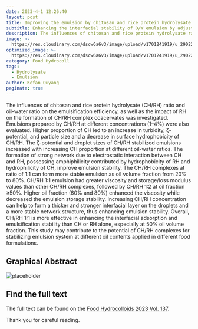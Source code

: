 ```yaml
---
date: 2023-4-1 12:26:40
layout: post
title: Improving the emulsion by chitosan and rice protein hydrolysate
subtitle: Enhancing the interfacial stability of O/W emulsion by adjusting interactions of chitosan and rice protein hydrolysate.
description: The influences of chitosan and rice protein hydrolysate ratio and oil-water ratio on the emulsification efficiency was investigated.
image: >-
  https://res.cloudinary.com/dscw6a6v3/image/upload/v1701241919/u_2902292003_2309139366_fm_253_fmt_auto_app_138_f_JPEG_tnb53a.jpg
optimized_image: >-
  https://res.cloudinary.com/dscw6a6v3/image/upload/v1701241919/u_2902292003_2309139366_fm_253_fmt_auto_app_138_f_JPEG_tnb53a.jpg
category: Food Hydrocoll
tags:
  - Hydrolysate
  - Emulsion
author: Kefan Ouyang
paginate: true
---
```

The influences of chitosan and rice protein hydrolysate (CH/RH) ratio and oil-water ratio on the emulsification efficiency, as well as the impact of RH on the formation of CH/RH complex coacervates was investigated. Emulsions prepared by CH/RH at different concentrations (1–4%) were also evaluated. Higher proportion of CH led to an increase in turbidity, ζ-potential, and particle size and a decrease in surface hydrophobicity of CH/RH. The ζ-potential and droplet sizes of CH/RH stabilized emulsions increased with increasing CH proportion at different oil-water ratios. The formation of strong network due to electrostatic interaction between CH and RH, possessing amphiphilicity contributed by hydrophobicity of RH and hydrophilicity of CH, improve emulsion stability. The CH/RH complexes at ratio of 1:1 can form more stable emulsion as oil volume fraction from 20% to 80%. CH/RH 1:1 emulsion had greater viscosity and storage/loss modulus values than other CH/RH complexes, followed by CH/RH 1:2 at oil fraction ≥50%. Higher oil fraction (60% and 80%) enhanced the viscosity while decreased the emulsion storage stability. Increasing CH/RH concentration can help to form a thicker and stronger interfacial layer on the droplets and a more stable network structure, thus enhancing emulsion stability. Overall, CH/RH 1:1 is more effective in enhancing the interfacial adsorption and emulsification stability than CH or RH alone, especially at 50% oil volume fraction. This study may contribute to the potential of CH/RH complexes for stabilizing emulsion system at different oil contents applied in different food formulations.

## Graphical Abstract

  ![placeholder](https://res.cloudinary.com/dscw6a6v3/image/upload/v1701241921/1-s2.0-S0268005X22009262-ga1_lrg_ljxgrg.jpg)
  
## Find the full text

The full text can be found on the [Food Hydrocolloids 2023 Vol. 137](https://doi.org/10.1016/j.foodhyd.2022.108406).

Thank you for careful reading.
